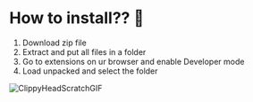 # How to install?? 🤔

1. Download zip file
2. Extract and put all files in a folder
3. Go to extensions on ur browser and enable Developer mode
4. Load unpacked and select the folder

![ClippyHeadScratchGIF](https://github.com/user-attachments/assets/89cb10de-edc7-46f3-a610-0ac802531a18)
